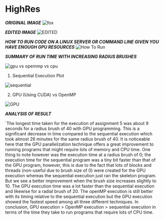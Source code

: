 # HighRes

_**ORIGINAL IMAGE**_
![fox](https://user-images.githubusercontent.com/36754815/108548953-85d8e600-72ba-11eb-9466-b5894fae78dd.jpg)

**_EDITED IMAGE_**
![EDITED](https://user-images.githubusercontent.com/36754815/108549040-a4d77800-72ba-11eb-9ef1-9e0ccd7f2d7b.jpg)

**_HOW TO RUN CODE ON A LINUX SERVER OR COMMAND LINE GIVEN YOU HAVE ENOUGH GPU RESOURCES_**
![How To Run](https://user-images.githubusercontent.com/36754815/209846438-37c1c86d-3e9b-43b7-9451-ab531924d2bd.png)

**_SUMMARY OF RUN TIME WITH INCREASING RADIUS BRUSHES_**

![gpu vs opemmp vs cpu](https://user-images.githubusercontent.com/36754815/108547399-6b9e0880-72b8-11eb-92d5-922593e53530.PNG)

1. Sequential Execution Plot

![sequential](https://user-images.githubusercontent.com/36754815/108547576-a7d16900-72b8-11eb-96a4-3f0d8b8fbbfc.PNG)

2. GPU (Using CUDA) vs OpenMP

![GPU](https://user-images.githubusercontent.com/36754815/108547715-db13f800-72b8-11eb-8827-1e36c6019068.PNG)

**_ANALYSIS OF RESULT_**

`The longest time taken for the execution of assignment 5 was about 9 seconds for a radius brush of 40 with GPU programming. This is a significant decrease in time compared to the sequential execution which took almost 26 minutes for the same radius brush of 40. It is noticeable here that the GPU parallelization technique offers a great improvement to running programs that might require lots of memory and CPU time. One thing to note however was the execution time at a radius brush of 0; the execution time for the sequential program was a tiny bit faster than that of the GPU program, however, this is due to the fact that lots of blocks and threads (non-useful due to brush size of 0) were created for the GPU execution whereas the sequential execution just ran the skeleton program. But we see a better improvement when the brush size increases slightly to 10. The GPU execution time was a lot faster than the sequential execution and likewise for a radial brush of 20. The openMP execution is still better with its timing relative to the sequential execution but the GPU execution showed the fastest speed among all three different techniques. In conclusion, GPU execution > OpenMP execution > sequential execution in terms of the time they take to run programs that require lots of CPU time.
